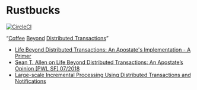 # Rustbucks

[![CircleCI](https://circleci.com/gh/cstorey/rustbucks/tree/master.svg?style=svg)](https://circleci.com/gh/cstorey/rustbucks/tree/master)

“[Coffee](https://www.enterpriseintegrationpatterns.com/ramblings/18_starbucks.html) [Beyond](http://www-db.cs.wisc.edu/cidr/cidr2007/papers/cidr07p15.pdf) [Distributed Transactions](https://queue.acm.org/detail.cfm?id=3025012)”

 * [Life Beyond Distributed Transactions: An Apostate's Implementation - A Primer](https://jimmybogard.com/life-beyond-transactions-implementation-primer/)
 * [Sean T. Allen on Life Beyond Distributed Transactions: An Apostate’s Opinion [PWL SF] 07/2018](https://www.youtube.com/watch?v=xI56ox7dcRQ)
* [Large-scale Incremental Processing Using Distributed Transactions and Notifications](https://ai.google/research/pubs/pub36726)